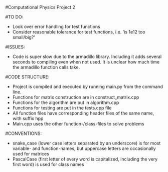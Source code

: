 #Computational Physics Project 2

#TO DO:
- Look over error handling for test functions
- Consider reasonable tolerance for test functions, i.e. 'is 1e12 too small/big?'

#ISSUES:
- Code is super slow due to the armadillo library. Including it adds several seconds to compiling even when not used. It is unclear how much time the armadillo function calls take.

#CODE STRUCTURE:
- Project is compiled and executed by running main.py from the command line.
- Functions for matrix construction are in construct_matrix.cpp
- Functions for the algorithm are put in algorithm.cpp
- Functions for testing are put in the tests.cpp file
- All function files have corresponding header files of the same name, with suffix hpp
- Main.cpp uses the other function-/class-files to solve problems

#CONVENTIONS:
- snake_case (lower case letters separated by an underscore) is for most variable- and function-names, but uppercase letters are occasionally used for matrices
- PascalCase (first letter of every word is capitalized, including the very first word) is used for class names
